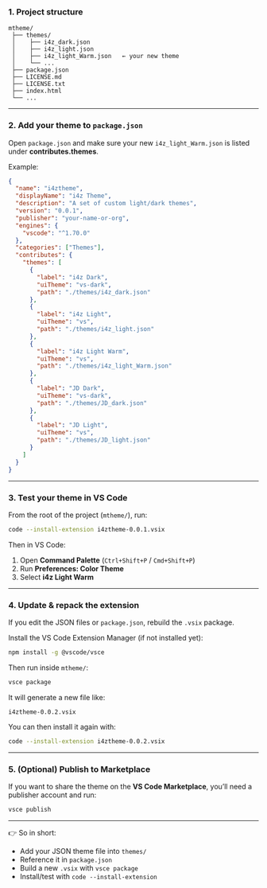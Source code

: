 

### 1. Project structure


```
mtheme/
 ├── themes/
 │    ├── i4z_dark.json
 │    ├── i4z_light.json
 │    ├── i4z_light_Warm.json   ← your new theme
 │    └── ...
 ├── package.json
 ├── LICENSE.md
 ├── LICENSE.txt
 ├── index.html
 └── ...
```

---

### 2. Add your theme to `package.json`

Open `package.json` and make sure your new `i4z_light_Warm.json` is listed under **contributes.themes**.

Example:

```json
{
  "name": "i4ztheme",
  "displayName": "i4z Theme",
  "description": "A set of custom light/dark themes",
  "version": "0.0.1",
  "publisher": "your-name-or-org",
  "engines": {
    "vscode": "^1.70.0"
  },
  "categories": ["Themes"],
  "contributes": {
    "themes": [
      {
        "label": "i4z Dark",
        "uiTheme": "vs-dark",
        "path": "./themes/i4z_dark.json"
      },
      {
        "label": "i4z Light",
        "uiTheme": "vs",
        "path": "./themes/i4z_light.json"
      },
      {
        "label": "i4z Light Warm",
        "uiTheme": "vs",
        "path": "./themes/i4z_light_Warm.json"
      },
      {
        "label": "JD Dark",
        "uiTheme": "vs-dark",
        "path": "./themes/JD_dark.json"
      },
      {
        "label": "JD Light",
        "uiTheme": "vs",
        "path": "./themes/JD_light.json"
      }
    ]
  }
}
```

---

### 3. Test your theme in VS Code

From the root of the project (`mtheme/`), run:

```bash
code --install-extension i4ztheme-0.0.1.vsix
```

Then in VS Code:

1. Open **Command Palette** (`Ctrl+Shift+P` / `Cmd+Shift+P`)
2. Run **Preferences: Color Theme**
3. Select **i4z Light Warm**

---

### 4. Update & repack the extension

If you edit the JSON files or `package.json`, rebuild the `.vsix` package.

Install the VS Code Extension Manager (if not installed yet):

```bash
npm install -g @vscode/vsce
```

Then run inside `mtheme/`:

```bash
vsce package
```

It will generate a new file like:

```
i4ztheme-0.0.2.vsix
```

You can then install it again with:

```bash
code --install-extension i4ztheme-0.0.2.vsix
```

---

### 5. (Optional) Publish to Marketplace

If you want to share the theme on the **VS Code Marketplace**, you’ll need a publisher account and run:

```bash
vsce publish
```

---

👉 So in short:

* Add your JSON theme file into `themes/`
* Reference it in `package.json`
* Build a new `.vsix` with `vsce package`
* Install/test with `code --install-extension`

